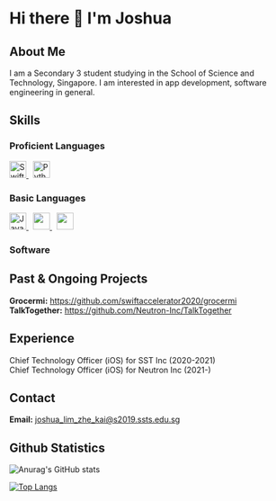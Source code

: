 # Hi there 👋 I'm Joshua

## About Me
I am a Secondary 3 student studying in the School of Science and Technology, Singapore. I am interested in app development, software engineering in general.

## Skills
### Proficient Languages
<a href="https://swift.org">
  <img src="https://lh5.googleusercontent.com/proxy/6kCFVnL6VTpvVvYLiset8dOXnOHfx1VUXeSIsgqz6UJRi6m6VEA2H4JqpM9tEmRJwtUhQcBbvekcTFgzEOQlHYsyy-HjBsJZXm6m1h_8pULTy77PMe0j3Ra63hvv2-JIH4lHT5uy9qJd1F4DuBex5v8okMwubhvK2pmLgfHE1d2D6ZKOOHexi031U2zAUu6eELffmx0vbQFpa5yQJPhgYQ1N=s0-d" alt="Swift" width="30"/>
</a>
&nbsp
<a href="https://www.python.org">
  <img src="https://upload.wikimedia.org/wikipedia/commons/thumb/c/c3/Python-logo-notext.svg/640px-Python-logo-notext.svg.png" alt="Python" width="30">
</a>

### Basic Languages
<a href="https://javascript.com">
  <img src="https://upload.wikimedia.org/wikipedia/commons/thumb/9/99/Unofficial_JavaScript_logo_2.svg/640px-Unofficial_JavaScript_logo_2.svg.png" alt="JavaScript" width="30"/>
</a>
&nbsp
<a href="https://java.com">
  <img src="https://image.flaticon.com/icons/png/512/226/226777.png" width="30"/>
</a>
&nbsp
<a href="https://docs.microsoft.com/en-us/dotnet/csharp/">
  <img src="https://seeklogo.com/images/C/c-sharp-c-logo-02F17714BA-seeklogo.com.png" width="30"/>
</a>

### Software

## Past & Ongoing Projects
**Grocermi:** https://github.com/swiftaccelerator2020/grocermi <br>
**TalkTogether:** https://github.com/Neutron-Inc/TalkTogether

## Experience

Chief Technology Officer (iOS) for SST Inc (2020-2021)
<br>
Chief Technology Officer (iOS) for Neutron Inc (2021-)

## Contact
**Email:** joshua_lim_zhe_kai@s2019.ssts.edu.sg

## Github Statistics
![Anurag's GitHub stats](https://github-readme-stats.vercel.app/api?username=JoshuaLimZK&show_icons=true&theme=dark)

[![Top Langs](https://github-readme-stats.vercel.app/api/top-langs/?username=JoshuaLimZK&theme=dark)](https://github.com/anuraghazra/github-readme-stats)

<!--
**JoshuaLimZK/JoshuaLimZK** is a ✨ _special_ ✨ repository because its `README.md` (this file) appears on your GitHub profile.

Here are some ideas to get you started:

- 🔭 I’m currently working on ...
- 🌱 I’m currently learning ...
- 👯 I’m looking to collaborate on ...
- 🤔 I’m looking for help with ...
- 💬 Ask me about ...
- 📫 How to reach me: ...
- 😄 Pronouns: ...
- ⚡ Fun fact: ...
-->
